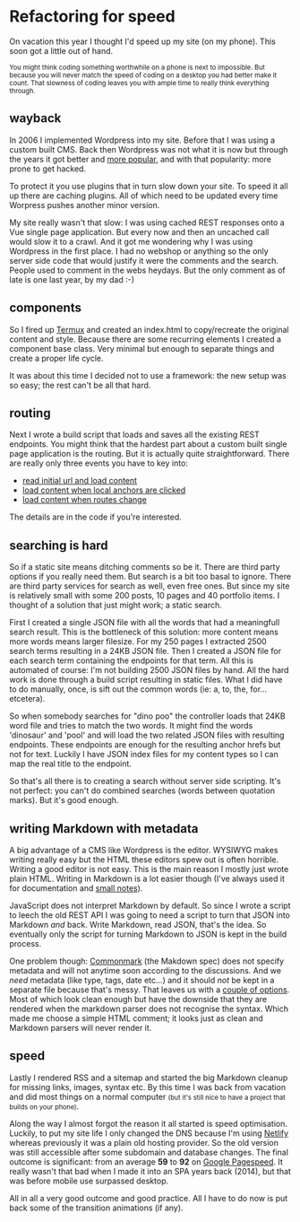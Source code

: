 <!--
  slug: refactoring-for-speed
  date: 2019-09-26
  modified: 2019-09-27
  type: post
  header: seattleIpad3.jpg
  category: JavaScript
  tag: framework, SPA, speed, build, static
-->

# Refactoring for speed

On vacation this year I thought I'd speed up my site (on my phone). This soon got a little out of hand.

<small>You might think coding something worthwhile on a phone is next to impossible. But because you will never match the speed of coding on a desktop you had better make it count. That slowness of coding leaves you with ample time to really think everything through.</small>

## wayback

In 2006 I implemented Wordpress into my site. Before that I was using a custom built CMS.
Back then Wordpress was not what it is now but through the years it got better and [more popular](https://trends.google.com/trends/explore/TIMESERIES/1569346200?hl=en-AU&tz=-120&date=all&q=wordpress,joomla,drupal,wix,typo3&sni=3), and with that popularity: more prone to get hacked.

To protect it you use plugins that in turn slow down your site. To speed it all up there are caching plugins. All of which need to be updated every time Worpress pushes another minor version.

My site really wasn't that slow: I was using cached REST responses onto a Vue single page application. But every now and then an uncached call would slow it to a crawl. And it got me wondering why I was using Wordpress in the first place. I had no webshop or anything so the only server side code that would justify it were the comments and the search.
People used to comment in the webs heydays. But the only comment as of late is one last year, by my dad :-)

## components

So I fired up [Termux](https://termux.com/) and created an index.html to copy/recreate the original content and style. Because there are some recurring elements I created a component base class. Very minimal but enough to separate things and create a proper life cycle.

It was about this time I decided not to use a framework: the new setup was so easy; the rest can't be all that hard.

## routing

Next I wrote a build script that loads and saves all the existing REST endpoints.
You might think that the hardest part about a custom built single page application is the routing. But it is actually quite straightforward. There are really only three events you have to key into:

- [read initial url and load content](https://github.com/Sjeiti/ronvalstarnl/blob/586fad2bba84da0382839c856ded20df7e4ba4e4/src/js/views/index.js#L9)
- [load content when local anchors are clicked](https://github.com/Sjeiti/ronvalstarnl/blob/586fad2bba84da0382839c856ded20df7e4ba4e4/src/js/router.js#L27)
- [load content when routes change](https://github.com/Sjeiti/ronvalstarnl/blob/586fad2bba84da0382839c856ded20df7e4ba4e4/src/js/router.js#L20)

The details are in the code if you're interested.

## searching is hard

So if a static site means ditching comments so be it. There are third party options if you really need them.
But search is a bit too basal to ignore. There are third party services for search as well, even free ones. But since my site is relatively small with some 200 posts, 10 pages and 40 portfolio items. I thought of a solution that just might work; a static search.

First I created a single JSON file with all the words that had a meaningfull search result. This is the bottleneck of this solution: more content means more words means larger filesize. For my 250 pages I extracted 2500 search terms resulting in a 24KB JSON file. Then I created a JSON file for each search term containing the endpoints for that term.
All this is automated of course: I'm not building 2500 JSON files by hand. All the hard work is done through a build script resulting in static files.
What I did have to do manually, once, is sift out the common words (ie: a, to, the, for... etcetera).

So when somebody searches for "dino poo" the controller loads that 24KB word file and tries to match the two words. It might find the words 'dinosaur' and 'pool' and will load the two related JSON files with resulting endpoints. These endpoints are enough for the resulting anchor hrefs but not for text. Luckily I have JSON index files for my content types so I can map the real title to the endpoint.

So that's all there is to creating a search without server side scripting. It's not perfect: you can't do combined searches (words between quotation marks). But it's good enough.

## writing Markdown with metadata

A big advantage of a CMS like Wordpress is the editor. WYSIWYG makes writing really easy but the HTML these editors spew out is often horrible. Writing a good editor is not easy.
This is the main reason I mostly just wrote plain HTML. Writing in Markdown is a lot easier though (I've always used it for documentation and [small notes](https://stackedit.io/)).

JavaScript does not interpret Markdown by default. So since I wrote a script to leech the old REST API I was going to need a script to turn that JSON into Markdown _and_ back. Write Markdown, read JSON, that's the idea. So eventually only the script for turning Markdown to JSON is kept in the build process.

One problem though: [Commonmark](https://commonmark.org) (the Makdown spec) does not specify metadata and will not anytime soon according to the discussions.
And we _need_ metadata (like type, tags, date etc...) and it should _not_ be kept in a separate file because that's messy. That leaves us with a [couple of options](https://stackoverflow.com/questions/44215896/markdown-metadata-format). Most of which look clean enough but have the downside that they are rendered when the markdown parser does not recognise the syntax. Which made me choose a simple HTML comment; it looks just as clean and Markdown parsers will never render it.

## speed

Lastly I rendered RSS and a sitemap and started the big Markdown cleanup for missing links, images, syntax etc. By this time I was back from vacation and did most things on a normal computer <small>(but it's still nice to have a project that builds on your phone)</small>.

Along the way I almost forgot the reason it all started is speed optimisation. Luckily, to put my site life I only changed the DNS because I'm using [Netlify](https://www.netlify.com/) whereas previously it was a plain old hosting provider. So the old version was still accessible after some subdomain and database changes.
The final outcome is significant: from an average **59** to **92** on [Google Pagespeed](https://developers.google.com/speed/pagespeed/insights/). It really wasn't that bad when I made it into an SPA years back (2014), but that was before mobile use surpassed desktop.

All in all a very good outcome and good practice. All I have to do now is put back some of the transition animations (if any).
